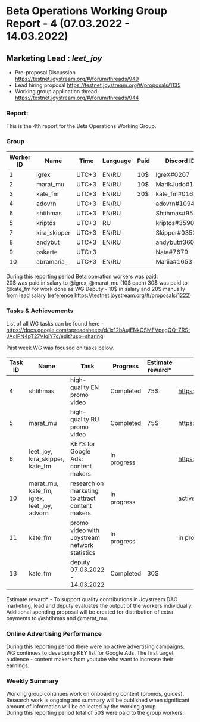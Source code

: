 # Beta Operations Working Group Report - 4 (07.03.2022 - 14.03.2022) 
## Marketing Lead : _leet_joy_

- Pre-proposal Discussion https://testnet.joystream.org/#/forum/threads/949
- Lead hiring proposal https://testnet.joystream.org/#/proposals/1135
- Working group application thread https://testnet.joystream.org/#/forum/threads/944
### Report:
This is the 4th report for the Beta Operations Working Group. 
### Group
| Worker ID | Name | Time | Language | Paid | Discord ID            |   
| --------- | ----------- | ---------------- | -------- | ---------- | ---------------- |  
| 1        | igrex          | UTC+3         | EN/RU     |   10$   | IgreX#0267      |  
| 2        | marat_mu       | UTC+3         | EN/RU     |   10$   | MarikJudo#1899  |  
| 3        | kate_fm        | UTC+3         | EN/RU     |   30$  | kate_fm#0169    |  
| 4        | adovrn         | UTC+3         | EN/RU     |         | adovrn#1094     |  
| 6        | shtihmas       | UTC+3         | EN/RU     |         | Shtihmas#9582   |  
| 5        | kriptos        | UTC+3         | RU        |         | kriptos#3590    |  
| 7        | kira_skipper   | UTC+3         | EN/RU     |         | Skipper#0353    |
| 8        | andybut        | UTC+3         | EN/RU     |         | andybut#3606    |      
| 9        | oskarte        | UTC+3         |           |         | Nata#7679       |
| 10       | abramaria_     | UTC+3         | EN/RU          |         | Mariia#1653                |


During this reporting period Beta operation workers was paid:  
20$ was paid in salary to @igrex, @marat_mu (10$ each)
30$ was paid to @kate_fm for work done as WG Deputy - 10$ in salary and 20$ manually from lead salary (reference https://testnet.joystream.org/#/proposals/1222)

### Tasks & Achievements
List of all WG tasks can be found here - https://docs.google.com/spreadsheets/d/1x12bAujENkCSMFVpegQQ-ZRS-JAqlPN4pT27VIqiY7c/edit?usp=sharing  

Past week WG was focused on tasks below.

| Task ID | Name | Task | Progress | Estimate reward* | Info            |   
| --------- | ----------- | ---------------- | -------- | ---------- | ---------------- |  
| 4        | shtihmas       | high-quality EN promo video       | Completed    |  75$      |   https://play.joystream.org/video/15774   |  
| 5         | marat_mu       | high-quality RU promo video            | Completed       |    75$       | https://play.joystream.org/video/15775  |  
| 6         | leet_joy, kira_skipper, kate_fm       | KEYS for Google Ads: content makers            | In progress       |           | https://docs.google.com/spreadsheets/d/18cMYhPGU2OorAxE37amI0iqMmeJ6UG9mz258BxYW3aw/edit#gid=0  |  
| 10        | marat_mu, kate_fm, igrex, leet_joy, advorn       | research on marketing to attract content makers            | In progress       |          |active participating on research and discussion  |
| 11 | kate_fm      | promo video with Joystream network statistics      | In progress       |          | in progress of developing, collected Joystream statistics by @tomato will be used in marketing  |
| 13 | kate_fm      | deputy 07.03.2022 - 14.03.2022    | Completed      |     30$     |  |



Estimate reward* - To support quality contributions in Joystream DAO marketing, lead and deputy evaluates the output of the workers individually. 
Additional spending proposal will be created for distribution of extra payments to @shtihmas and @marat_mu.

### Online Advertising Performance
During this reporting period there were no active advertising campaigns.  
WG continues to developing KEY list for Google Ads. The first target audience - content makers from youtube who want to increase their earnings.
### Weekly Summary
Working group continues work on onboarding content (promos, guides).  
Research work is ongoing and summary will be published when significant amount of information will be collected by the working group.  
During this reporting period total of 50$ were paid to the group workers.
